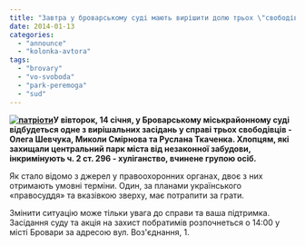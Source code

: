 ```yaml
---
title: "Завтра у броварському суді мають вирішити долю трьох \"свободівців\", які захищали парк \"Перемога\""
date: 2014-01-13
categories: 
  - "announce"
  - "kolonka-avtora"
tags: 
  - "brovary"
  - "vo-svoboda"
  - "park-peremoga"
  - "sud"
---
```


**[![патріоти](https://mpz.brovary.org/wp-content/uploads/2014/01/patrioti.jpg)](https://mpz.brovary.org/wp-content/uploads/2014/01/patrioti.jpg)У вівторок, 14 cічня, у Броварському міськрайонному суді відбудеться одне з вирішальних засідань у справі трьох свободівців - Олега Шевчука, Миколи Смірнова та Руслана Ткаченка. Хлопцям, які захищали центральний парк міста від незаконної забудови, інкримінують ч. 2 ст. 296 - хуліганство, вчинене групою осіб.**

Як стало відомо з джерел у правоохоронних органах, двоє з них отримають умовні терміни. Один, за планами українського «правосуддя» та вказівкою зверху, має потрапити за грати.

Змінити ситуацію може тільки увага до справи та ваша підтримка. Засідання суду та акція на захист побратимів розпочнеться о 14:00 у місті Бровари за адресою вул. Воз'єднання, 1.
